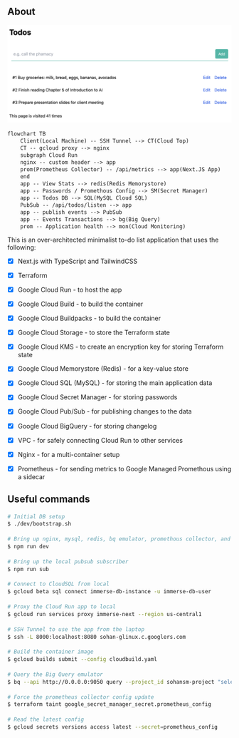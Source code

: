 ## About

![Screenshot](./docs/screenshot.png)


```mermaid
flowchart TB
    Client(Local Machine) -- SSH Tunnel --> CT(Cloud Top)
    CT -- gcloud proxy --> nginx
    subgraph Cloud Run
    nginx -- custom header --> app
    prom(Prometheus Collector) -- /api/metrics --> app(Next.JS App)
    end
    app -- View Stats --> redis(Redis Memorystore)
    app -- Passwords / Promethous Config --> SM(Secret Manager)
    app -- Todos DB --> SQL(MySQL Cloud SQL)
    PubSub -- /api/todos/listen --> app
    app -- publish events --> PubSub
    app -- Events Transactions --> bg(Big Query)
    prom -- Application health --> mon(Cloud Monitoring)
```

This is an over-architected minimalist to-do list application that uses the following:

- [x] Next.js with TypeScript and TailwindCSS
- [x] Terraform
- [x] Google Cloud Run - to host the app
- [x] Google Cloud Build - to build the container
- [x] Google Cloud Buildpacks - to build the container
- [x] Google Cloud Storage - to store the Terraform state
- [x] Google Cloud KMS - to create an encryption key for storing Terraform state
- [x] Google Cloud Memorystore (Redis) - for a key-value store
- [x] Google Cloud SQL (MySQL) - for storing the main application data
- [x] Google Cloud Secret Manager  - for storing passwords
- [x] Google Cloud Pub/Sub - for publishing changes to the data
- [x] Google Cloud BigQuery - for storing changelog
- [x] VPC - for safely connecting Cloud Run to other services
- [x] Nginx - for a multi-container setup
- [x] Prometheus - for sending metrics to Google Managed Promethous using a sidecar


## Useful commands

```bash
# Initial DB setup
$ ./dev/bootstrap.sh

# Bring up nginx, mysql, redis, bq emulator, promethous collector, and the nodejs app
$ npm run dev

# Bring up the local pubsub subscriber
$ npm run sub

# Connect to CloudSQL from local
$ gcloud beta sql connect immerse-db-instance -u immerse-db-user

# Proxy the Cloud Run app to local
$ gcloud run services proxy immerse-next --region us-central1

# SSH Tunnel to use the app from the laptop
$ ssh -L 8000:localhost:8080 sohan-glinux.c.googlers.com

# Build the container image
$ gcloud builds submit --config cloudbuild.yaml

# Query the Big Query emulator
$ bq --api http://0.0.0.0:9050 query --project_id sohansm-project "select * from todos.messages where id = 1"

# Force the prometheus collector config update
$ terraform taint google_secret_manager_secret.prometheus_config

# Read the latest config
$ gcloud secrets versions access latest --secret=prometheus_config
```
